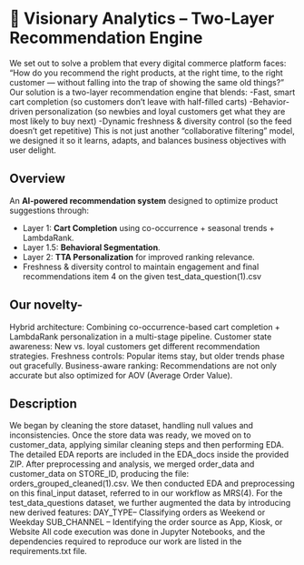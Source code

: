 # 🛒 Visionary Analytics – Two-Layer Recommendation Engine
We set out to solve a problem that every digital commerce platform faces:
“How do you recommend the right products, at the right time, to the right customer — without falling into the trap of showing the same old things?”
Our solution is a two-layer recommendation engine that blends:
-Fast, smart cart completion (so customers don’t leave with half-filled carts)
-Behavior-driven personalization (so newbies and loyal customers get what they are most likely to buy next)
-Dynamic freshness & diversity control (so the feed doesn’t get repetitive)
This is not just another “collaborative filtering” model, we designed it so it learns, adapts, and balances business objectives with user delight.

## Overview
An **AI-powered recommendation system** designed to optimize product suggestions through:
- Layer 1: **Cart Completion** using co-occurrence + seasonal trends + LambdaRank.
- Layer 1.5: **Behavioral Segmentation**.
- Layer 2: **TTA Personalization** for improved ranking relevance.
- Freshness & diversity control to maintain engagement and final recommendations item 4 on the given test_data_question(1).csv

## Our novelty-
Hybrid architecture: Combining co-occurrence-based cart completion + LambdaRank personalization in a multi-stage pipeline.
Customer state awareness: New vs. loyal customers get different recommendation strategies.
Freshness controls: Popular items stay, but older trends phase out gracefully.
Business-aware ranking: Recommendations are not only accurate but also optimized for AOV (Average Order Value).

## Description
We began by cleaning the store dataset, handling null values and inconsistencies. Once the store data was ready, we moved on to customer_data, applying similar cleaning steps and then performing EDA. The detailed EDA reports are included in the EDA_docs inside the provided ZIP.
After preprocessing and analysis, we merged order_data and customer_data on STORE_ID, producing the file: orders_grouped_cleaned(1).csv.
We then conducted EDA and preprocessing on this final_input dataset, referred to in our workflow as MRS(4).
For the test_data_questions dataset, we further augmented the data by introducing new derived features: DAY_TYPE– Classifying orders as Weekend or Weekday
SUB_CHANNEL – Identifying the order source as App, Kiosk, or Website
All code execution was done in Jupyter Notebooks, and the dependencies required to reproduce our work are listed in the requirements.txt file.





  



